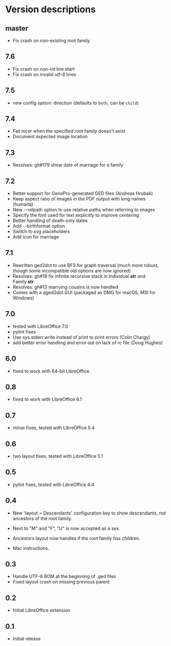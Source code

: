 # Version descriptions

## master

- Fix crash on non-existing root family

## 7.6

- Fix crash on non-int line start
- Fix crash on invalid utf-8 lines

## 7.5

- new config option: direction (defaults to `both`, can be `child`)

## 7.4

- Fail nicer when the specified root family doesn't exist
- Document expected image location

## 7.3

- Resolves: gh#179 show date of marriage for a family

## 7.2

- Better support for GenoPro-generated GED files (Andreas Hrubak)
- Keep aspect ratio of images in the PDF output with long names (humaita)
- New --relpath option to use relative paths when referring to images
- Specify the font used for text explicitly to improve centering
- Better handling of death-only dates
- Add --birthformat option
- Switch to svg placeholders
- Add icon for marriage

## 7.1

- Rewritten ged2dot to use BFS for graph traversal (much more robust, though some incompatible old
  options are now ignored)
- Resolves: gh#19 fix infinite recursive stack in Individual.__str__ and Family.__str__
- Resolves: gh#13 marrying cousins is now handled
- Comes with a qged2dot GUI (packaged as DMG for macOS, MSI for Windows)

## 7.0

- tested with LibreOffice 7.0
- pylint fixes
- Use sys.stderr.write instead of print to print errors (Colin Chargy)
- add better error handling and error out on lack of rc file (Doug Hughes)

## 6.0

- fixed to work with 64-bit LibreOffice

## 0.8

- fixed to work with LibreOffice 6.1

## 0.7

- minor fixes, tested with LibreOffice 5.4

## 0.6

- two layout fixes, tested with LibreOffice 5.1

## 0.5

- pylint fixes, tested with LibreOffice 4.4

## 0.4

- New 'layout = Descendants' configuration key to show descendants, not ancestors of the root family.

- Next to "M" and "F", "U" is now accepted as a sex.

- Ancestors layout now handles if the root family has children.

- Mac instructions.

## 0.3

- Handle UTF-8 BOM at the beginning of .ged files
- Fixed layout crash on missing previous parent

## 0.2

- Initial LibreOffice extension

## 0.1

- Initial release

